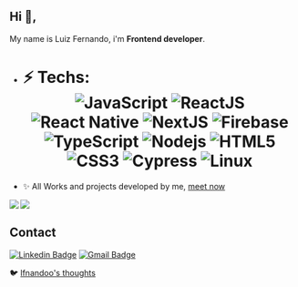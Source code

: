## Hi 👋, 
My name is Luiz Fernando, i'm **Frontend developer**. 

-  # ⚡ Techs: <div align="center"> ![JavaScript](https://img.shields.io/badge/-JavaScript-%23F7DF1C?style=flat-square&logo=javascript&logoColor=000000&labelColor=%23F7DF1C&color=%23FFCE5A) ![ReactJS](https://img.shields.io/badge/-ReactJS-%23282C34?style=flat-square&logo=react) ![React Native](https://img.shields.io/badge/-React%20Native-%23282C34?style=flat-square&logo=react) ![NextJS](https://img.shields.io/badge/-NextJs-%231572B6?style=flat-square&logo=react) ![Firebase](http://img.shields.io/badge/-Firebase-FFCA2B?style=flat-square&logo=firebase&logoColor=ffffff) ![TypeScript](https://img.shields.io/badge/-TypeScript-%23282C34?style=flat-square&logo=typescript&logoColor=007bcd) ![Nodejs](https://img.shields.io/badge/-Nodejs-black?style=flat-square&logo=Node.js) ![HTML5](https://img.shields.io/badge/-HTML5-%23E44D27?style=flat-square&logo=html5&logoColor=ffffff) ![CSS3](https://img.shields.io/badge/-CSS3-%231572B6?style=flat-square&logo=css3) ![Cypress](https://img.shields.io/badge/-cypress-%231572B6?style=flat-square&logo=cypress) ![Linux](https://img.shields.io/badge/-linux-%231572B6?style=flat-square&logo=linux)
  </div>

-  ✨ All Works and projects developed by me, [meet now](https://github.com/lfnandoo/all-works)

<a href="https://github.com/lfnandoo/github-readme-stats">
  <img align="center" src="https://github-readme-stats.vercel.app/api?username=lfnandoo&show_icons=true&theme=dracula" />
</a>
<a href="https://github.com/lfnandoo/convoychat">
  <img align="left" src="https://github-readme-stats.vercel.app/api/top-langs/?username=lfnandoo&theme=dracula" />
</a>

## Contact
[![Linkedin Badge](https://img.shields.io/badge/-luizfernandoo-blue?style=flat-square&logo=Linkedin&logoColor=white&link=https://www.linkedin.com/in/luizfernandoo/)](https://www.linkedin.com/in/luizfernandoo/)
[![Gmail Badge](https://img.shields.io/badge/-devfernandoof@gmail.com-c14438?style=flat-square&logo=Mail.Ru&logoColor=white&link=mailto:devfernandoof@gmail.com)](mailto:devfernandoof@gmail.com)

🐦 [lfnandoo's thoughts](https://twitter.com/lfnandoo)
